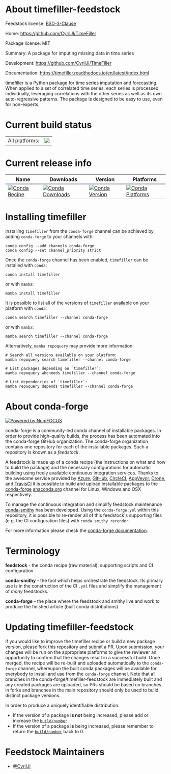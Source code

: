 About timefiller-feedstock
==========================

Feedstock license: [BSD-3-Clause](https://github.com/conda-forge/timefiller-feedstock/blob/main/LICENSE.txt)

Home: https://github.com/CyrilJl/TimeFiller

Package license: MIT

Summary: A package for imputing missing data in time series

Development: https://github.com/CyrilJl/TimeFiller

Documentation: https://timefiller.readthedocs.io/en/latest/index.html

timefiller is a Python package for time series imputation and forecasting. When applied to a set of correlated time series, each series is processed individually, leveraging correlations with the other series as well as its own auto-regressive patterns. The package is designed to be easy to use, even for non-experts.

Current build status
====================


<table><tr><td>All platforms:</td>
    <td>
      <a href="https://dev.azure.com/conda-forge/feedstock-builds/_build/latest?definitionId=23723&branchName=main">
        <img src="https://dev.azure.com/conda-forge/feedstock-builds/_apis/build/status/timefiller-feedstock?branchName=main">
      </a>
    </td>
  </tr>
</table>

Current release info
====================

| Name | Downloads | Version | Platforms |
| --- | --- | --- | --- |
| [![Conda Recipe](https://img.shields.io/badge/recipe-timefiller-green.svg)](https://anaconda.org/conda-forge/timefiller) | [![Conda Downloads](https://img.shields.io/conda/dn/conda-forge/timefiller.svg)](https://anaconda.org/conda-forge/timefiller) | [![Conda Version](https://img.shields.io/conda/vn/conda-forge/timefiller.svg)](https://anaconda.org/conda-forge/timefiller) | [![Conda Platforms](https://img.shields.io/conda/pn/conda-forge/timefiller.svg)](https://anaconda.org/conda-forge/timefiller) |

Installing timefiller
=====================

Installing `timefiller` from the `conda-forge` channel can be achieved by adding `conda-forge` to your channels with:

```
conda config --add channels conda-forge
conda config --set channel_priority strict
```

Once the `conda-forge` channel has been enabled, `timefiller` can be installed with `conda`:

```
conda install timefiller
```

or with `mamba`:

```
mamba install timefiller
```

It is possible to list all of the versions of `timefiller` available on your platform with `conda`:

```
conda search timefiller --channel conda-forge
```

or with `mamba`:

```
mamba search timefiller --channel conda-forge
```

Alternatively, `mamba repoquery` may provide more information:

```
# Search all versions available on your platform:
mamba repoquery search timefiller --channel conda-forge

# List packages depending on `timefiller`:
mamba repoquery whoneeds timefiller --channel conda-forge

# List dependencies of `timefiller`:
mamba repoquery depends timefiller --channel conda-forge
```


About conda-forge
=================

[![Powered by
NumFOCUS](https://img.shields.io/badge/powered%20by-NumFOCUS-orange.svg?style=flat&colorA=E1523D&colorB=007D8A)](https://numfocus.org)

conda-forge is a community-led conda channel of installable packages.
In order to provide high-quality builds, the process has been automated into the
conda-forge GitHub organization. The conda-forge organization contains one repository
for each of the installable packages. Such a repository is known as a *feedstock*.

A feedstock is made up of a conda recipe (the instructions on what and how to build
the package) and the necessary configurations for automatic building using freely
available continuous integration services. Thanks to the awesome service provided by
[Azure](https://azure.microsoft.com/en-us/services/devops/), [GitHub](https://github.com/),
[CircleCI](https://circleci.com/), [AppVeyor](https://www.appveyor.com/),
[Drone](https://cloud.drone.io/welcome), and [TravisCI](https://travis-ci.com/)
it is possible to build and upload installable packages to the
[conda-forge](https://anaconda.org/conda-forge) [anaconda.org](https://anaconda.org/)
channel for Linux, Windows and OSX respectively.

To manage the continuous integration and simplify feedstock maintenance
[conda-smithy](https://github.com/conda-forge/conda-smithy) has been developed.
Using the ``conda-forge.yml`` within this repository, it is possible to re-render all of
this feedstock's supporting files (e.g. the CI configuration files) with ``conda smithy rerender``.

For more information please check the [conda-forge documentation](https://conda-forge.org/docs/).

Terminology
===========

**feedstock** - the conda recipe (raw material), supporting scripts and CI configuration.

**conda-smithy** - the tool which helps orchestrate the feedstock.
                   Its primary use is in the construction of the CI ``.yml`` files
                   and simplify the management of *many* feedstocks.

**conda-forge** - the place where the feedstock and smithy live and work to
                  produce the finished article (built conda distributions)


Updating timefiller-feedstock
=============================

If you would like to improve the timefiller recipe or build a new
package version, please fork this repository and submit a PR. Upon submission,
your changes will be run on the appropriate platforms to give the reviewer an
opportunity to confirm that the changes result in a successful build. Once
merged, the recipe will be re-built and uploaded automatically to the
`conda-forge` channel, whereupon the built conda packages will be available for
everybody to install and use from the `conda-forge` channel.
Note that all branches in the conda-forge/timefiller-feedstock are
immediately built and any created packages are uploaded, so PRs should be based
on branches in forks and branches in the main repository should only be used to
build distinct package versions.

In order to produce a uniquely identifiable distribution:
 * If the version of a package **is not** being increased, please add or increase
   the [``build/number``](https://docs.conda.io/projects/conda-build/en/latest/resources/define-metadata.html#build-number-and-string).
 * If the version of a package **is** being increased, please remember to return
   the [``build/number``](https://docs.conda.io/projects/conda-build/en/latest/resources/define-metadata.html#build-number-and-string)
   back to 0.

Feedstock Maintainers
=====================

* [@CyrilJl](https://github.com/CyrilJl/)

